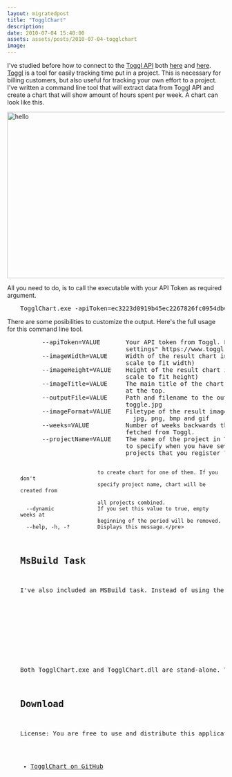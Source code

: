 ```yaml
---
layout: migratedpost
title: "TogglChart"
description:
date: 2010-07-04 15:40:00
assets: assets/posts/2010-07-04-togglchart
image: 
---
```


<p>I've studied before how to connect to the <a href="http://www.toggl.com/public/api">Toggl API</a> both <a href="http://litemedia.info/connect-to-toggl-api-with-net">here</a> and <a href="http://litemedia.info/using-the-toggl-api-continued">here</a>. <a href="http://www.toggl.com">Toggl</a> is a tool for easily tracking time put in a project. This is necessary for billing customers, but also useful for tracking your own effort to a project. I've written a command line tool that will extract data from Toggl API and create a chart that will show amount of hours spent per week. A chart can look like this.</p>
<p><img height="384" width="512" src="http://litemedia.info/media/Default/Mint/hello.jpg" title="hello" class="alignnone size-full wp-image-764" /></p>
<p>All you need to do, is to call the executable with your API Token as required argument.</p>
<pre style="padding-left: 30px;">TogglChart.exe -apiToken=ec3223d0919b45ec2267826fc0954db0</pre>
<p>There are some posibilities to customize the output. Here's the full usage for this command line tool.</p>
<pre style="padding-left: 30px;">      --apiToken=VALUE       Your API token from Toggl. Easily find in "My
                             settings" https://www.toggl.com/user/edit
      --imageWidth=VALUE     Width of the result chart in pixels (image will
                             scale to fit width)
      --imageHeight=VALUE    Height of the result chart in pixels (image will
                             scale to fit height)
      --imageTitle=VALUE     The main title of the chart that will be shown
                             at the top.
      --outputFile=VALUE     Path and filename to the output file. Example:
                             toggle.jpg
      --imageFormat=VALUE    Filetype of the result image. Legal values are
                               jpg, png, bmp and gif
      --weeks=VALUE          Number of weeks backwards that tasks should be
                             fetched from Toggl.
      --projectName=VALUE    The name of the project in Toggl. This is useful
                             to specify when you have several different
                             projects that you register time on and only want

                             to create chart for one of them. If you don't
                             specify project name, chart will be created from

                             all projects combined.
      --dynamic              If you set this value to true, empty weeks at
                             beginning of the period will be removed.
      --help, -h, -?         Displays this message.</pre>
<h2>MsBuild Task</h2>
<p>I've also included an MSBuild task. Instead of using the TogglChart.exe directly you can call the MSBuild task inside the TogglChart.dll.</p>
<pre class="brush:xml"><!-- TOGGLCHART -->
<UsingTask TaskName="TogglChart.MsBuild.TogglChart" AssemblyFile="$(MSBuildProjectDirectory)\ExternalTools\TogglChart.dll" />

<Target Name="TogglChart">
 <TogglChart
  ApiToken="ec3223d0919b45ec2259296fc0954db0"
  ImageWidth="320"
  ImageHeight="240"
  ImageTitle="Time spent on Hippo"
  OutputFile="$(ArtifactDirectory)\togglchart.jpg"
  ImageFormat="jpg"
  Weeks="10"
  ProjectName="Hippo"
  Dynamic="true" />
</Target></pre>
<p>Both TogglChart.exe and TogglChart.dll are stand-alone. You do not need the DLL for the EXE to run, nor the other way around.</p>
<h2>Download</h2>
<p>License: You are free to use and distribute this application.</p>
<ul>
<li><a href="https://github.com/miklund/TogglChart">TogglChart on GitHub</a></li>
</ul>
